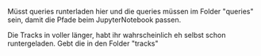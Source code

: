 Müsst queries runterladen hier und die queries müssen im Folder "queries" sein, damit die Pfade beim JupyterNotebook passen.

Die Tracks in voller länger, habt ihr wahrscheinlich eh selbst schon runtergeladen. Gebt die in den Folder "tracks"

